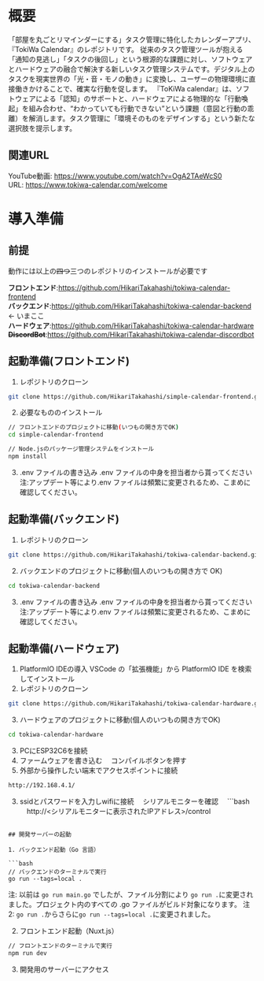 # 概要

「部屋を丸ごとリマインダーにする」タスク管理に特化したカレンダーアプリ、『TokiWa Calendar』のレポジトリです。
従来のタスク管理ツールが抱える「通知の見逃し」「タスクの後回し」という根源的な課題に対し、ソフトウェアとハードウェアの融合で解決する新しいタスク管理システムです。デジタル上のタスクを現実世界の「光・音・モノの動き」に変換し、ユーザーの物理環境に直接働きかけることで、確実な行動を促します。
『ToKiWa calendar』は、ソフトウェアによる「認知」のサポートと、ハードウェアによる物理的な「行動喚起」を組み合わせ、“わかっていても行動できない”という課題（意図と行動の乖離）を解消します。タスク管理に「環境そのものをデザインする」という新たな選択肢を提示します。
## 関連URL
YouTube動画:
https://www.youtube.com/watch?v=OgA2TAeWcS0 <br>
URL:
https://www.tokiwa-calendar.com/welcome <br>
# 導入準備
## 前提

動作には以上の~~四つ~~三つのレポジトリのインストールが必要です

**フロントエンド**:https://github.com/HikariTakahashi/tokiwa-calendar-frontend <br>
**バックエンド**:https://github.com/HikariTakahashi/tokiwa-calendar-backend ← いまここ <br>
**ハードウェア**:https://github.com/HikariTakahashi/tokiwa-calendar-hardware <br>
~~**DiscordBot**~~:https://github.com/HikariTakahashi/tokiwa-calendar-discordbot

## 起動準備(フロントエンド)

1. レポジトリのクローン

```bash
git clone https://github.com/HikariTakahashi/simple-calendar-frontend.git
```

2. 必要なもののインストール

```bash
// フロントエンドのプロジェクトに移動(いつもの開き方でOK)
cd simple-calendar-frontend

// Node.jsのパッケージ管理システムをインストール
npm install
```

3. .env ファイルの書き込み
   .env ファイルの中身を担当者から貰ってください
   注:アップデート等により.env ファイルは頻繁に変更されるため、こまめに確認してください。

## 起動準備(バックエンド)

1. レポジトリのクローン

```bash
git clone https://github.com/HikariTakahashi/tokiwa-calendar-backend.git
```

2. バックエンドのプロジェクトに移動(個人のいつもの開き方で OK)

```bash
cd tokiwa-calendar-backend
```

3. .env ファイルの書き込み
   .env ファイルの中身を担当者から貰ってください
   注:アップデート等により.env ファイルは頻繁に変更されるため、こまめに確認してください。

## 起動準備(ハードウェア)
1. PlatformIO IDEの導入
VSCode の「拡張機能」から PlatformIO IDE を検索してインストール
2. レポジトリのクローン
```bash
git clone https://github.com/HikariTakahashi/tokiwa-calendar-hardware.git
```
3. ハードウェアのプロジェクトに移動(個人のいつもの開き方でOK)
```bash
cd tokiwa-calendar-hardware
```
3. PCにESP32C6を接続
4. ファームウェアを書き込む
　コンパイルボタンを押す
5. 外部から操作したい端末でアクセスポイントに接続
```bash 
http://192.168.4.1/
```
3. ssidとパスワードを入力しwifiに接続
　シリアルモニターを確認
　```bash
　http://<シリアルモニターに表示されたIPアドレス>/control
```

## 開発サーバーの起動

1. バックエンド起動（Go 言語）

```bash
// バックエンドのターミナルで実行
go run --tags=local .
```

注: 以前は `go run main.go` でしたが、ファイル分割により `go run .`に変更されました。プロジェクト内のすべての .go ファイルがビルド対象になります。
注 2: `go run .`からさらに`go run --tags=local .`に変更されました。

2. フロントエンド起動（Nuxt.js）

```bash
// フロントエンドのターミナルで実行
npm run dev
```

3. 開発用のサーバーにアクセス



